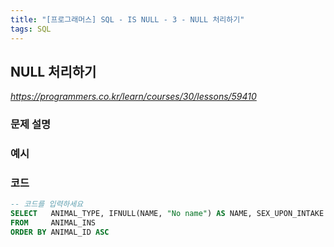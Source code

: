 ```yaml
---
title: "[프로그래머스] SQL - IS NULL - 3 - NULL 처리하기"
tags: SQL
---
```


## NULL 처리하기

*<https://programmers.co.kr/learn/courses/30/lessons/59410>*

### 문제 설명

### 예시

### 코드

``` sql
-- 코드를 입력하세요
SELECT   ANIMAL_TYPE, IFNULL(NAME, "No name") AS NAME, SEX_UPON_INTAKE
FROM     ANIMAL_INS
ORDER BY ANIMAL_ID ASC
```